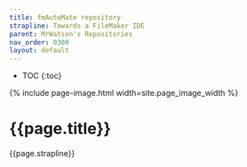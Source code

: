 ```yaml
---
title: fmAutoMate repository
strapline: Towards a FileMaker IDE
parent: MrWatson's Repositories
nav_order: 0300
layout: default
---
```

- TOC
{:toc}

{% include page-image.html width=site.page_image_width %}

# {{page.title}}

{{page.strapline}}

